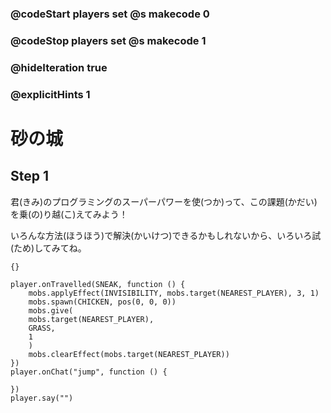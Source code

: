 ### @codeStart players set @s makecode 0
### @codeStop players set @s makecode 1

### @hideIteration true 
### @explicitHints 1


# 砂の城
<!-- # Sandcastle! -->

## Step 1

君(きみ)のプログラミングのスーパーパワーを使(つか)って、この課題(かだい)を乗(の)り越(こ)えてみよう！<br>

いろんな方法(ほうほう)で解決(かいけつ)できるかもしれないから、いろいろ試(ため)してみてね。
<!-- Use your coding superpowers to overcome the challenges presented. Remember, there might be a lot of ways to solve them.  -->

```template
{}
``` 

```ghost
player.onTravelled(SNEAK, function () {
    mobs.applyEffect(INVISIBILITY, mobs.target(NEAREST_PLAYER), 3, 1)
    mobs.spawn(CHICKEN, pos(0, 0, 0))
    mobs.give(
    mobs.target(NEAREST_PLAYER),
    GRASS,
    1
    )
    mobs.clearEffect(mobs.target(NEAREST_PLAYER))
})
player.onChat("jump", function () {
	
})
player.say("")
```
